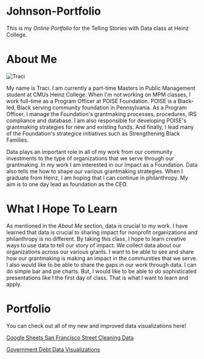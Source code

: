 # **Johnson-Portfolio**

This is my *Online Portfolio* for the Telling Stories with Data class at Heinz College.


# **About Me**

![Traci](https://tracij924.github.io/Johnson-Portfolio//images/IMG_0953%20(1).jpg)
          

My name is Traci. I am currently a part-time Masters in Public Management student at CMUs Heinz College.
When I'm not working on MPM classes, I work full-time as a Program Officer at POISE Foundation.  POISE is a Black-led, Black serving community foundation in Pennsylvania.
As a Program Officer, I manage the Foundation's grantmaking processes, procedures, IRS compliance and database.
I am also responsible for developing POISE's grantmaking strategies for new and existing funds.
And finally, I lead many of the Foundation's strategice initiatives such as Strengthening Black Families.

Data plays an important role in all of my work from our community investments to the type of organizations that we serve through our grantmaking.
In my work I am interested in our impact as a Foundation. Data also tells me how to shape our various grantmaking strategies. When I graduate from Heinz, I am hoping that I can continue in philanthropy. My aim is to one day lead as foundation as the CEO.


# **What I Hope To Learn**

As mentioned in the *About Me* section, data is crucial to my work. 
I have learned that data is crucial to sharing impact for nonprofit organizations and philanthropy is no different.
By taking this class, I hope to learn creative ways to use data to tell our story of impact.
We collect data about our organizations across our various grants.
I want to be able to see and share how our grantmaking is making an impact in the communities that we serve.
I also would like to be able to share the gaps in our work through data.
I can do simple bar and pie charts.
But, I would like to be able to do sophisticated presentations like I the first day of class.  That is what I want to learn and apply.


# **Portfolio**
You can check out all of my new and improved data visualizations here!

[Google Sheets San Francisco Street Cleaning Data](/San_Fran.md)

[Government Debt Data Visualizations](/dataviz1.md)

